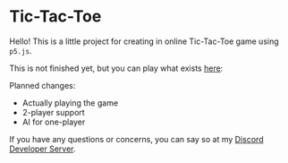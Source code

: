 # Tic-Tac-Toe

Hello! This is a little project for creating in online Tic-Tac-Toe game using `p5.js`.

This is not finished yet, but you can play what exists [here](./index.html):

Planned changes:

* Actually playing the game
* 2-player support
* AI for one-player

If you have any questions or concerns, you can say so at my [Discord Developer Server](https://discord.gg/JTB4Cq4).
